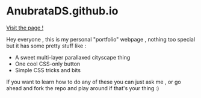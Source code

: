 # AnubrataDS.github.io

[Visit the page !](https://anubratads.github.io)

Hey everyone , this is my personal "portfolio" webpage , nothing too special but it has some pretty stuff like :
* A sweet multi-layer parallaxed cityscape thing
* One cool CSS-only button
* Simple CSS tricks and bits

If you want to learn how to do any of these you can just ask me , or go ahead and fork the repo and play around if that's your thing :) 
